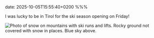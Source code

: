date: 2025-10-05T15:55:40+0200
%%%

I was lucky to be in Tirol for the ski season opening on Friday!

![Photo of snow on mountains with ski runs and lifts. Rocky ground not covered with snow in places. Blue sky above.](photo.jpg)
